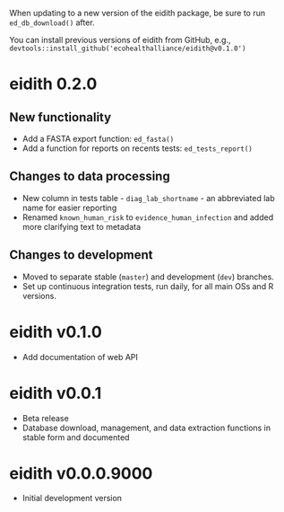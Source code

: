 When updating to a new version of the eidith package, be sure to run
`ed_db_download()` after.

You can install previous versions of eidith from GitHub, e.g.,
`devtools::install_github('ecohealthalliance/eidith@v0.1.0')`

# eidith 0.2.0

## New functionality

- Add a FASTA export function: `ed_fasta()`
- Add a function for reports on recents tests: `ed_tests_report()`

## Changes to data processing

 - New column in tests table - `diag_lab_shortname` - an abbreviated lab name for easier reporting
 - Renamed `known_human_risk` to `evidence_human_infection` and added more clarifying text to metadata
 
## Changes to development

 - Moved to separate stable (`master`) and development (`dev`) branches.
 - Set up continuous integration tests, run daily, for all main OSs and R versions. 
 
# eidith v0.1.0

* Add documentation of web API

# eidith v0.0.1

* Beta release
* Database download, management, and data extraction functions in stable
  form and documented

# eidith v0.0.0.9000

* Initial development version



